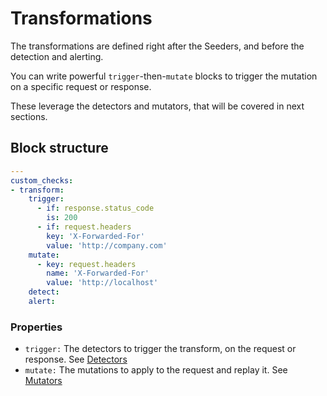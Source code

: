 # Transformations

The transformations are defined right after the Seeders, and before the detection and alerting.

You can write powerful `trigger`-then-`mutate` blocks to trigger the mutation on a specific request or response.

These leverage the detectors and mutators, that will be covered in next sections.

## Block structure

```yaml
---
custom_checks:
- transform:
    trigger:
      - if: response.status_code
        is: 200
      - if: request.headers
        key: 'X-Forwarded-For'
        value: 'http://company.com'
    mutate:
      - key: request.headers
        name: 'X-Forwarded-For'
        value: 'http://localhost'
    detect:
    alert:
```

### Properties

- `trigger:` The detectors to trigger the transform, on the request or response. See [Detectors](./detectors)
- `mutate:` The mutations to apply to the request and replay it. See [Mutators](./mutators)


